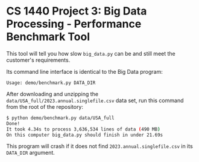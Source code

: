 # CS 1440 Project 3: Big Data Processing - Performance Benchmark Tool

This tool will tell you how slow `big_data.py` can be and still meet the customer's requirements.

Its command line interface is identical to the Big Data program:

```
Usage: demo/benchmark.py DATA_DIR
```

After downloading and unzipping the `data/USA_full/2023.annual.singlefile.csv` data set, run this command from the root of the repository:

```bash
$ python demo/benchmark.py data/USA_full
Done!                     
It took 4.34s to process 3,636,534 lines of data (490 MB)
On this computer big_data.py should finish in under 21.69s
```

This program will crash if it does not find `2023.annual.singlefile.csv` in its `DATA_DIR` argument.
